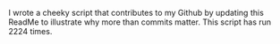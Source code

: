 I wrote a cheeky script that contributes to my Github by updating this ReadMe to illustrate why more than commits matter. This script has run 2224 times.